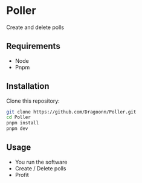 # Poller
Create and delete polls

## Requirements
- Node
- Pnpm

## Installation

Clone this repository:
```bash
git clone https://github.com/Dragoonn/Poller.git
cd Poller
pnpm install
pnpm dev
```
## Usage
- You run the software
- Create / Delete polls
- Profit
